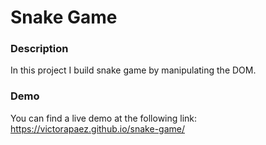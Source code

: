 # Snake Game

### Description

In this project I build snake game by manipulating the DOM.

### Demo

You can find a live demo at the following link:
https://victorapaez.github.io/snake-game/
